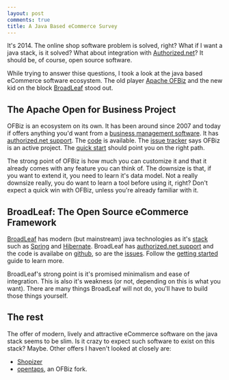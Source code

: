 ```yaml
---
layout: post
comments: true
title: A Java Based eCommerce Survey
---
```


It's 2014. The online shop software problem is solved, right? What if I want a java stack, is it solved? What about integration with [Authorized.net](https://www.authorize.net/)? It should be, of course, open source software.

While trying to answer thise questions, I took a look at the java based eCommerce software ecosystem. The old player [Apache OFBiz](https://ofbiz.apache.org/) and the new kid on the block [BroadLeaf](http://www.broadleafcommerce.com/) stood out.

The Apache Open for Business Project
-------------------------------------
OFBiz is an ecosystem on its own. It has been around since 2007 and today if offers anything you'd want from a [business management software](https://en.wikipedia.org/wiki/Apache_OFBiz). It has [authorized.net support](https://cwiki.apache.org/confluence/display/OFBENDUSER/Apache+OFBiz+Business+Setup+Guide). The [code](https://fisheye6.atlassian.com/browse/ofbiz) is available. The [issue tracker](https://issues.apache.org/jira/browse/OFBIZ/?selectedTab=com.atlassian.jira.jira-projects-plugin:summary-panel) says OFBiz is an active project. The [quick start](https://ofbiz.apache.org/download.html) should point you on the right path.

The strong point of OFBiz is how much you can customize it and that it already comes with any feature you can think of. The downsize is that, if you want to extend it, you need to learn it's data model. Not a really downsize really, you do want to learn a tool before using it, right? Don't expect a quick win with OFBiz, unless you're already familiar with it.

BroadLeaf: The Open Source eCommerce Framework
----------------------------------------------
[BroadLeaf](http://www.broadleafcommerce.com/) has modern (but mainstream) java technologies as it's [stack](http://www.broadleafcommerce.com/technology-stack) such as [Spring](http://spring.io/) and [Hibernate](http://hibernate.org/). BroadLeaf has [authorized.net support](http://www.broadleafcommerce.com/docs/authorizenet/current/authorize.net-environment-setup) and the code is availabe on [github](https://github.com/BroadleafCommerce/BroadleafCommerce), so are the [issues](https://github.com/BroadleafCommerce/BroadleafCommerce/issues). Follow the [getting started](http://www.broadleafcommerce.com/docs/core/current/getting-started) guide to learn more.

BroadLeaf's strong point is it's promised minimalism and ease of integration. This is also it's weakness (or not, depending on this is what you want). There are many things BroadLeaf will not do, you'll have to build those things yourself.

The rest
---------
The offer of modern, lively and attractive eCommerce software on the java stack seems to be slim. Is it crazy to expect such software to exist on this stack? Maybe. Other offers I haven't looked at closely are:

* [Shopizer](http://www.shopizer.com/#!/)
* [opentaps](http://www.opentaps.org), an OFBiz fork.
